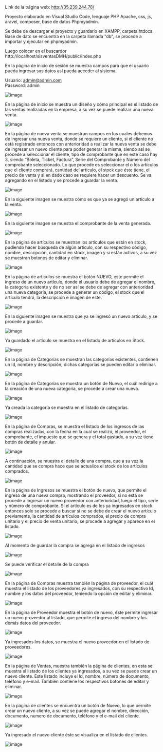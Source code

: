 Link de la página web: http://35.239.244.78/

Proyecto elaborado en Visual Studio Code, lenguaje PHP Apache, css, js, aravel, composer, base de datos Phpmyadmin.

Se debe de descargar el proyecto y guardarlo en XAMPP, carpeta htdocs. Base de dato se encuentra en la carpeta llamada "db", se procede a importar y ejecutar en phpmyadmin.

Luego colocar en el buscardor http://localhost/sisventasDMH/public/index.php

En la página de inicio de sesión se muestra campos para que el usuario pueda ingresar sus datos así pueda acceder al sistema.  

Usuario: admin@admin.com    
Password: admin

![image](https://user-images.githubusercontent.com/60634887/136679647-1c58cf47-069f-4a1e-aa2a-d377812e919a.png)

En la página de inicio se muestra un diseño y cómo principal es el listado de las ventas realizadas en la empresa, a su vez se puede realizar una nueva venta.

![image](https://user-images.githubusercontent.com/60634887/136679657-c8d13c34-9355-4589-b1d7-911018ffb59d.png)

En la página de nueva venta se muestran campos en los cuales debemos de ingresar una nueva venta, donde se requiere un cliente, si el cliente no está registrado entonces con anterioridad a realizar la nueva venta se debe de ingresar un nuevo cliente para poder generar la misma, siendo así se procede a seleccionar el cliente, tipo de comprobante que en este caso hay 3, siendo “Boleta, Ticket, Factura”, Serie del Comprobante y Número del comprobante seleccionado. Lo que procede es seleccionar el o los artículos que el cliente comprará, cantidad del artículo, el stock que éste tiene, el precio de venta y si en dado caso se requiere hacer un descuento. Se va agregando en el listado y se procede a guardar la venta.

![image](https://user-images.githubusercontent.com/60634887/136679667-454ba6ef-f8c1-4a63-812b-c45bb789f33a.png)

En la siguiente imagen se muestra cómo es que ya se agregó un artículo a la venta.

![image](https://user-images.githubusercontent.com/60634887/136679681-1a18d65f-900b-4cf0-b6c9-aa64fd1217a9.png)

En la siguiente imagen se muestra el comprobante de la venta generada.

![image](https://user-images.githubusercontent.com/60634887/136680406-d16cac9b-044a-4600-bf79-e9e624f7defa.png)

En la página de artículos se muestran los artículos que están en stock, pudiendo hacer búsqueda de algún artículo, con su respectivo código, nombre, descripción, cantidad en stock, imagen y si están activos, a su vez se muestran botones de editar y eliminar.

![image](https://user-images.githubusercontent.com/60634887/136680413-909b3a3a-1d3d-4126-85ae-ba018fd47605.png)

En la página de artículos se muestra el botón NUEVO, este permite el ingreso de un nuevo artículo, donde el usuario debe de agregar el nombre, la categoría existente y de no ser así se debe de agregar con anterioridad una nueva categoría, se procede a generar un código, el stock que el artículo tendrá, la descripción e imagen de este. 

![image](https://user-images.githubusercontent.com/60634887/136680420-b6c9a741-2864-4ac1-b9ec-8cda854dff81.png)

En la siguiente imagen se muestra que ya se ingresó un nuevo artículo, y se procede a guardar. 

![image](https://user-images.githubusercontent.com/60634887/136680438-14bc67ff-feb4-4225-90d4-c4e47130d7ef.png)

Ya guardado el artículo se muestra en el listado de artículos en Stock.

![image](https://user-images.githubusercontent.com/60634887/136680450-55b381bb-13d6-416b-a934-22fb12c55142.png)

En la página de Categorías se muestran las categorías existentes, contienen un Id, nombre y descripción, dichas categorías se pueden editar o eliminar. 

![image](https://user-images.githubusercontent.com/60634887/136680467-aaea400e-58a3-451f-83fc-d646826a997e.png)

En la página de Categorías se muestra un botón de Nuevo, el cuál redirige a la creación de una nueva categoría, se procede a crear una nueva.

![image](https://user-images.githubusercontent.com/60634887/136680479-7b5c8572-a304-42b1-b30f-43f2a58bdd37.png)

Ya creada la categoría se muestra en el listado de categorías. 

![image](https://user-images.githubusercontent.com/60634887/136680490-3e6438b1-7570-4969-b892-5602733296d8.png)

En la página de Compras, se muestra el listado de los ingresos de las compras realizadas, con la fecha en la cual se realizó, el proveedor, el comprobante, el impuesto que se genera y el total gastado, a su vez tiene botón de detalle y anular. 

![image](https://user-images.githubusercontent.com/60634887/136680494-0a10ed85-45b1-4063-a884-0016c060b4cd.png)

A continuación, se muestra el detalle de una compra, que a su vez la cantidad que se compra hace que se actualice el stock de los artículos comprados. 

![image](https://user-images.githubusercontent.com/60634887/136680514-5ee3a3d4-a8a3-4c1b-8339-6dd2845af44f.png)

En la página de Ingresos se muestra el botón de nuevo, que permite el ingreso de una nueva compra, mostrando el proveedor, si no está se procede a ingresar un nuevo proveedor con anterioridad, luego el tipo, serie y número de comprobante. Si el artículo es de los ya ingresados en stock entonces solo se procede a buscar si no se debe de crear el nuevo artículo previamente, la cantidad de artículos comprados, el precio de compra unitario y el precio de venta unitario, se procede a agregar y aparece en el listado. 

![image](https://user-images.githubusercontent.com/60634887/136680528-98a32634-03de-42df-859e-4b7245097589.png)

Al momento de guardar la compra se agrega en el listado de ingresos

![image](https://user-images.githubusercontent.com/60634887/136680538-7b364236-b84f-4da7-aa11-52eb403152f3.png)

Se puede verificar el detalle de la compra

![image](https://user-images.githubusercontent.com/60634887/136680548-793def81-5532-462f-a0d9-58d6607b7111.png)

En la página de Compras muestra también la página de proveedor, el cuál muestra el listado de los proveedores ya ingresados, con su respectivo Id, nombre y los datos del proveedor, teniendo la opción de editar y eliminar. 

![image](https://user-images.githubusercontent.com/60634887/136680559-bb6b60c2-0514-4712-87a8-43f69fc19113.png)

En la página de Proveedor muestra el botón de nuevo, éste permite ingresar un nuevo proveedor al listado, que permite el ingreso del nombre y los demás datos del proveedor. 

![image](https://user-images.githubusercontent.com/60634887/136680578-1e599620-6967-4d5d-b8f7-ad4e4d2cb289.png)

Ya ingresados los datos, se muestra el nuevo proveedor en el listado de proveedores. 

![image](https://user-images.githubusercontent.com/60634887/136680582-9c584181-55dc-4667-bab0-968f6fc16dd7.png)

En la página de Ventas, muestra también la página de clientes, en esta se muestra el listado de los clientes ya ingresados, a su vez se puede crear un nuevo cliente. Este listado incluye el Id, nombre, número de documento, teléfono y e-mail. También contiene los respectivos botones de editar y eliminar. 

![image](https://user-images.githubusercontent.com/60634887/136680597-cc0ba856-0569-4d18-b5af-95e5fc9af30d.png)

En la página de clientes se encuentra un botón de Nuevo, lo que permite crear un nuevo cliente, a su vez se puede agregar el nombre, dirección, documento, numero de documento, teléfono y el e-mail del cliente.

![image](https://user-images.githubusercontent.com/60634887/136680604-9e9c546e-af59-4185-a0c3-a1bbc6926b25.png)

Ya ingresado el nuevo cliente éste se visualiza en el listado de clientes.

![image](https://user-images.githubusercontent.com/60634887/136680612-3a274dcd-76f9-4d95-a043-d7f3ab307df3.png)


